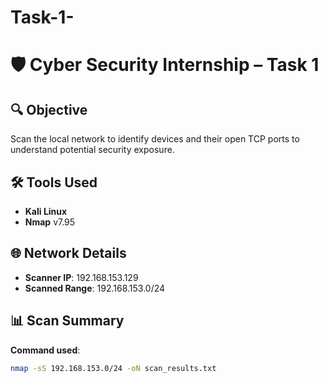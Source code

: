 # Task-1-
# 🛡️ Cyber Security Internship – Task 1

## 🔍 Objective
Scan the local network to identify devices and their open TCP ports to understand potential security exposure.

## 🛠️ Tools Used
- **Kali Linux**
- **Nmap** v7.95

## 🌐 Network Details
- **Scanner IP**: 192.168.153.129
- **Scanned Range**: 192.168.153.0/24

## 📊 Scan Summary

**Command used**:
```bash
nmap -sS 192.168.153.0/24 -oN scan_results.txt
